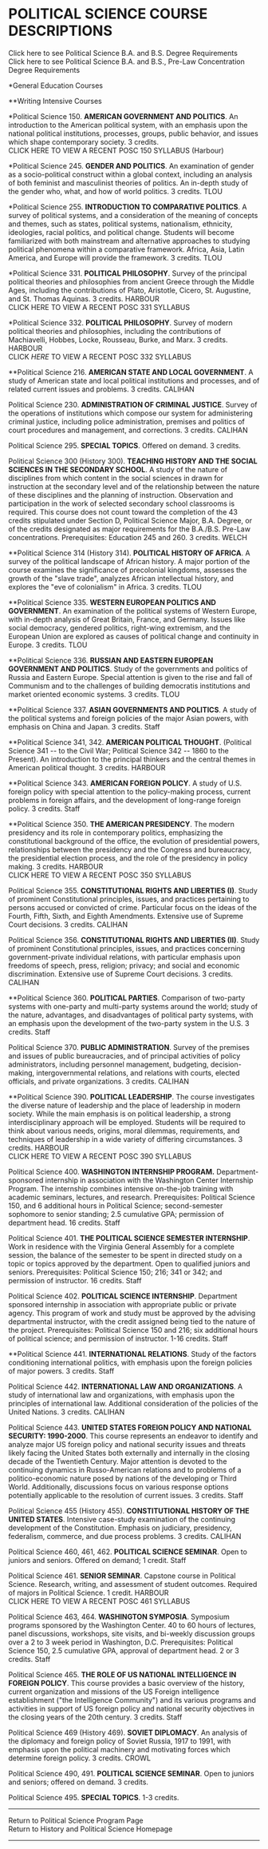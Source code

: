 #  POLITICAL SCIENCE COURSE DESCRIPTIONS

  

Click here to see Political Science B.A. and B.S. Degree Requirements  
Click here to see Political Science B.A. and B.S., Pre-Law Concentration
Degree Requirements

*General Education Courses 

**Writing Intensive Courses

*Political Science 150. **AMERICAN GOVERNMENT AND POLITICS**. An introduction to the American political system, with an emphasis upon the national political institutions, processes, groups, public behavior, and issues which shape contemporary society. 3 credits.   
CLICK HERE TO VIEW A RECENT POSC 150 SYLLABUS (Harbour)

*Political Science 245. **GENDER AND POLITICS**. An examination of gender as a socio-political construct within a global context, including an analysis of both feminist and masculinist theories of politics. An in-depth study of the gender who, what, and how of world politics. 3 credits. TLOU

*Political Science 255. **INTRODUCTION TO COMPARATIVE POLITICS**. A survey of political systems, and a consideration of the meaning of concepts and themes, such as states, political systems, nationalism, ethnicity, ideologies, racial politics, and political change. Students will become familiarized with both mainstream and alternative approaches to studying political phenomena within a comparative framework. Africa, Asia, Latin America, and Europe will provide the framework. 3 credits. TLOU

*Political Science 331. **POLITICAL PHILOSOPHY**. Survey of the principal political theories and philosophies from ancient Greece through the Middle Ages, including the contributions of Plato, Aristotle, Cicero, St. Augustine, and St. Thomas Aquinas. 3 credits. HARBOUR   
CLICK HERE TO VIEW A RECENT POSC 331 SYLLABUS

*Political Science 332. **POLITICAL PHILOSOPHY**. Survey of modern political theories and philosophies, including the contributions of Machiavelli, Hobbes, Locke, Rousseau, Burke, and Marx. 3 credits. HARBOUR   
CLICK _HERE_ TO VIEW A RECENT POSC 332 SYLLABUS

**Political Science 216. **AMERICAN STATE AND LOCAL GOVERNMENT**. A study of
American state and local political institutions and processes, and of related
current issues and problems. 3 credits. CALIHAN

Political Science 230. **ADMINISTRATION OF CRIMINAL JUSTICE**. Survey of the
operations of institutions which compose our system for administering criminal
justice, including police administration, premises and politics of court
procedures and management, and corrections. 3 credits. CALIHAN

Political Science 295. **SPECIAL TOPICS**. Offered on demand. 3 credits.

Political Science 300 (History 300). **TEACHING HISTORY AND THE SOCIAL
SCIENCES IN THE SECONDARY SCHOOL**. A study of the nature of disciplines from
which content in the social sciences in drawn for instruction at the secondary
level and of the relationship between the nature of these disciplines and the
planning of instruction. Observation and participation in the work of selected
secondary school classrooms is required. This course does not count toward the
completion of the 43 credits stipulated under Section D, Political Science
Major, B.A. Degree, or of the credits designated as major requirements for the
B.A./B.S. Pre-Law concentrations. Prerequisites: Education 245 and 260. 3
credits. WELCH

**Political Science 314 (History 314). **POLITICAL HISTORY OF AFRICA**. A
survey of the political landscape of African history. A major portion of the
course examines the significance of precolonial kingdoms, assesses the growth
of the "slave trade", analyzes African intellectual history, and explores the
"eve of colonialism" in Africa. 3 credits. TLOU

**Political Science 335. **WESTERN EUROPEAN POLITICS AND GOVERNMENT**. An
examination of the political systems of Western Europe, with in-depth analysis
of Great Britain, France, and Germany. Issues like social democracy, gendered
politics, right-wing extremism, and the European Union are explored as causes
of political change and continuity in Europe. 3 credits. TLOU

**Political Science 336. **RUSSIAN AND EASTERN EUROPEAN GOVERNMENT AND
POLITICS**. Study of the governments and politics of Russia and Eastern
Europe. Special attention is given to the rise and fall of Communism and to
the challenges of building democratis institutions and market oriented
economic systems. 3 credits. TLOU

**Political Science 337. **ASIAN GOVERNMENTS AND POLITICS**. A study of the
political systems and foreign policies of the major Asian powers, with
emphasis on China and Japan. 3 credits. Staff

**Political Science 341, 342. **AMERICAN POLITICAL THOUGHT**. (Political
Science 341 -- to the Civil War; Political Science 342 -- 1860 to the
Present). An introduction to the principal thinkers and the central themes in
American political thought. 3 credits. HARBOUR

**Political Science 343. **AMERICAN FOREIGN POLICY**. A study of U.S. foreign
policy with special attention to the policy-making process, current problems
in foreign affairs, and the development of long-range foreign policy. 3
credits. Staff

**Political Science 350. **THE AMERICAN PRESIDENCY**. The modern presidency
and its role in contemporary politics, emphasizing the constitutional
background of the office, the evolution of presidential powers, relationships
between the presidency and the Congress and bureaucracy, the presidential
election process, and the role of the presidency in policy making. 3 credits.
HARBOUR  
CLICK HERE TO VIEW A RECENT POSC 350 SYLLABUS

Political Science 355. **CONSTITUTIONAL RIGHTS AND LIBERTIES (I)**. Study of
prominent Constitutional principles, issues, and practices pertaining to
persons accused or convicted of crime. Particular focus on the ideas of the
Fourth, Fifth, Sixth, and Eighth Amendments. Extensive use of Supreme Court
decisions. 3 credits. CALIHAN

Political Science 356. **CONSTITUTIONAL RIGHTS AND LIBERTIES (II)**. Study of
prominent Constitutional principles, issues, and practices concerning
government-private individual relations, with particular emphasis upon
freedoms of speech, press, religion; privacy; and social and economic
discrimination. Extensive use of Supreme Court decisions. 3 credits. CALIHAN

**Political Science 360. **POLITICAL PARTIES**. Comparison of two-party
systems with one-party and multi-party systems around the world; study of the
nature, advantages, and disadvantages of political party systems, with an
emphasis upon the development of the two-party system in the U.S. 3 credits.
Staff

Political Science 370. **PUBLIC ADMINISTRATION**. Survey of the premises and
issues of public bureaucracies, and of principal activities of policy
administrators, including personnel management, budgeting, decision-making,
intergovernmental relations, and relations with courts, elected officials, and
private organizations. 3 credits. CALIHAN

**Political Science 390. **POLITICAL LEADERSHIP**. The course investigates the
diverse nature of leadership and the place of leadership in modern society.
While the main emphasis is on political leadership, a strong interdisciplinary
approach will be employed. Students will be required to think about various
needs, origins, moral dilemmas, requirements, and techniques of leadership in
a wide variety of differing circumstances. 3 credits. HARBOUR  
CLICK HERE TO VIEW A RECENT POSC 390 SYLLABUS

Political Science 400. **WASHINGTON INTERNSHIP PROGRAM.** Department-sponsored
internship in association with the Washington Center Internship Program. The
internship combines intensive on-the-job training with academic seminars,
lectures, and research. Prerequisites: Political Science 150, and 6 additional
hours in Political Science; second-semester sophomore to senior standing; 2.5
cumulative GPA; permission of department head. 16 credits. Staff

Political Science 401. **THE POLITICAL SCIENCE SEMESTER INTERNSHIP**. Work in
residence with the Virginia General Assembly for a complete session, the
balance of the semester to be spent in directed study on a topic or topics
approved by the department. Open to qualified juniors and seniors.
Prerequisites: Political Science 150; 216; 341 or 342; and permission of
instructor. 16 credits. Staff

Political Science 402. **POLITICAL SCIENCE INTERNSHIP**. Department sponsored
internship in association with appropriate public or private agency. This
program of work and study must be approved by the advising departmental
instructor, with the credit assigned being tied to the nature of the project.
Prerequisites: Political Science 150 and 216; six additional hours of
political science; and permission of instructor. 1-16 credits. Staff

**Political Science 441. **INTERNATIONAL RELATIONS**. Study of the factors
conditioning international politics, with emphasis upon the foreign policies
of major powers. 3 credits. Staff

Political Science 442. **INTERNATIONAL LAW AND ORGANIZATIONS**. A study of
international law and organizations, with emphasis upon the principles of
international law. Additional consideration of the policies of the United
Nations. 3 credits. CALIHAN

Political Science 443. **UNITED STATES FOREIGN POLICY AND NATIONAL SECURITY:
1990-2000**. This course represents an endeavor to identify and analyze major
US foreign policy and national security issues and threats likely facing the
United States both externally and internally in the closing decade of the
Twentieth Century. Major attention is devoted to the continuing dynamics in
Russo-American relations and to problems of a politico-economic nature posed
by nations of the developing or Third World. Additionally, discussions focus
on various response options potentially applicable to the resolution of
current issues. 3 credits. Staff

Political Science 455 (History 455). **CONSTITUTIONAL HISTORY OF THE UNITED
STATES**. Intensive case-study examination of the continuing development of
the Constitution. Emphasis on judiciary, presidency, federalism, commerce, and
due process problems. 3 credits. CALIHAN

Political Science 460, 461, 462. **POLITICAL SCIENCE SEMINAR**. Open to
juniors and seniors. Offered on demand; 1 credit. Staff

Political Science 461. **SENIOR SEMINAR**. Capstone course in Political
Science. Research, writing, and assessment of student outcomes. Required of
majors in Political Science. 1 credit. HARBOUR  
CLICK HERE TO VIEW A RECENT POSC 461 SYLLABUS

Political Science 463, 464. **WASHINGTON SYMPOSIA**. Symposium programs
sponsored by the Washington Center. 40 to 60 hours of lectures, panel
discussions, workshops, site visits, and bi-weekly discussion groups over a 2
to 3 week period in Washington, D.C. Prerequisites: Political Science 150, 2.5
cumulative GPA, approval of department head. 2 or 3 credits. Staff

Political Science 465. **THE ROLE OF US NATIONAL INTELLIGENCE IN FOREIGN
POLICY**. This course provides a basic overview of the history, current
organization and missions of the US Foreign intelligence establishment ("the
Intelligence Community") and its various programs and activities in support of
US foreign policy and national security objectives in the closing years of the
20th century. 3 credits. Staff

Political Science 469 (History 469). **SOVIET DIPLOMACY**. An analysis of the
diplomacy and foreign policy of Soviet Russia, 1917 to 1991, with emphasis
upon the political machinery and motivating forces which determine foreign
policy. 3 credits. CROWL

Political Science 490, 491. **POLITICAL SCIENCE SEMINAR**. Open to juniors and
seniors; offered on demand. 3 credits.

Political Science 495. **SPECIAL TOPICS**. 1-3 credits.

* * *

  
Return to Political Science Program Page  
Return to History and Political Science Homepage  

* * *

